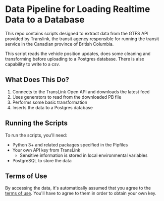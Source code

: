 # Data Pipeline for Loading Realtime Data to a Database
This repo contains scripts designed to extract data from the GTFS API provided by Translink, the transit agency responsible for running the transit service in the Canadian province of British Columbia.

This script reads the vehicle position updates, does some cleaning and transforming before uploading to a Postgres database. There is also capability to write to a csv.

## What Does This Do?
1. Connects to the TransLink Open API and downloads the latest feed
2. Uses generators to read from the downloaded PB file
3. Performs some basic transformation
4. Inserts the data to a Postgres database

## Running the Scripts
To run the scripts, you'll need:
- Python 3+ and related packages specified in the Pipfiles
- Your own API key from TransLink
    - Sensitive information is stored in local environmental variables
- PostgreSQL to store the data

## Terms of Use
By accessing the data, it's automatically assumed that you agree to the [terms of use](https://developer.translink.ca/Home/TermsOfUse). You'll have to agree to them in order to obtain your own key.